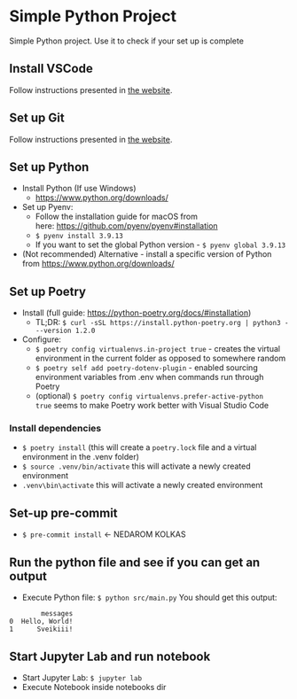 # Simple Python Project
Simple Python project. Use it to check if your set up is complete

## Install VSCode
Follow instructions presented in [the website](https://code.visualstudio.com/download).

## Set up Git
Follow instructions presented in [the website](https://git-scm.com/book/en/v2/Getting-Started-Installing-Git).
## Set up Python
* Install Python (If use Windows)
    * https://www.python.org/downloads/
* Set up Pyenv:
    * Follow the installation guide for macOS from here: https://github.com/pyenv/pyenv#installation
    * `$ pyenv install 3.9.13`
    * If you want to set the global Python version - `$ pyenv global 3.9.13`
* (Not recommended) Alternative - install a specific version of Python from https://www.python.org/downloads/

## Set up Poetry
* Install (full guide: https://python-poetry.org/docs/#installation)
    * TL;DR: `$ curl -sSL https://install.python-poetry.org | python3 - --version 1.2.0`
* Configure:
    * `$ poetry config virtualenvs.in-project true` - creates the virtual environment in the current folder as opposed to somewhere random
    * `$ poetry self add poetry-dotenv-plugin` - enabled sourcing environment variables from .env when commands run through Poetry
    * (optional) `$ poetry config virtualenvs.prefer-active-python true` seems to make Poetry work better with Visual Studio Code

### Install dependencies
* `$ poetry install` (this will create a `poetry.lock` file and a virtual environment in the .venv folder)
* `$ source .venv/bin/activate` this will activate a newly created environment
* `.venv\bin\activate` this will activate a newly created environment

## Set-up pre-commit
* `$ pre-commit install` <- NEDAROM KOLKAS

## Run the python file and see if you can get an output
* Execute Python file: `$ python src/main.py`
You should get this output:
```shell
        messages
0  Hello, World!
1      Sveikiii!
```

## Start Jupyter Lab and run notebook
* Start Jupyter Lab: `$ jupyter lab`
* Execute Notebook inside notebooks dir
